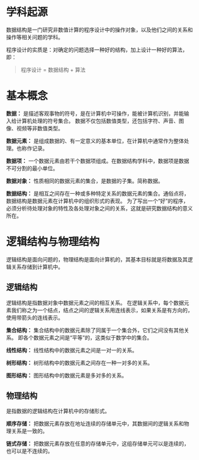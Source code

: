 # 学科起源
数据结构是一门研究非数值计算的程序设计中的操作对象，以及他们之间的关系和操作等相关问题的学科。

程序设计的实质是：对确定的问题选择一种好的结构，加上设计一种好的算法，即：
> 程序设计 = 数据结构 + 算法

# 基本概念
**数据：**
是描述客观事物的符号，是在计算机中可操作，能被计算机识别，并能输入给计算机处理的符号集合。
数据不仅包括数值类型，还包括字符、声音、图像、视频等非数值类型。

**数据元素：**
是组成数据的、有一定意义的基本单位，在计算机中通常作为整体处理。也称作记录。

**数据项：**
一个数据元素由若干个数据项组成。在数据结构学科中，数据项是数据不可分割的最小单位。

**数据对象：**
性质相同的数据元素的集合，是数据的子集。简称数据。

**数据结构：**
是相互之间存在一种或多种特定关系的数据元素的集合。通俗点将，数据结构是数据元素在计算机中的组织形式的表现。
为了写出一个“好”的程序，必须分析待处理对象的特性及各处理对象之间的关系，这就是研究数据结构的意义所在。

# 逻辑结构与物理结构
逻辑结构是面向问题的，物理结构是面向计算机的，其基本目标就是将数据及其逻辑关系存储到计算机中。

## 逻辑结构
逻辑结构是指数据对象中数据元素之间的相互关系。
在逻辑关系中，每个数据元素我们称之为一个结点，结点之间的逻辑关系用连线表示，如果关系是有方向的，使用带箭头的连线表示。

**集合结构：**
集合结构中的数据元素除了同属于一个集合外，它们之间没有其他关系。
即各个数据元素之间是“平等”的，这类似于数学中的集合。

**线性结构：**
线性结构中的数据元素之间是一对一的关系。

**树形结构：**
树形结构中的数据元素之间存在一种一对多的关系。

**图形结构：**
图形结构中的数据元素是多对多的关系。

## 物理结构
是指数据的逻辑结构在计算机中的存储形式。

**顺序存储：**
把数据元素存放在地址连续的存储单元中，其数据间的逻辑关系和物理关系是一致的。

**链式存储：**
把数据元素存放在任意的存储单元中，这组存储单元可以是连续的，也可以是不连续的。